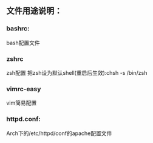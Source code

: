 ## 文件用途说明：
### bashrc: 
bash配置文件

### zshrc
zsh配置
把zsh设为默认shell(重启后生效):chsh -s /bin/zsh 

### vimrc-easy
vim简易配置

### httpd.conf:
Arch下的/etc/httpd/conf的apache配置文件
